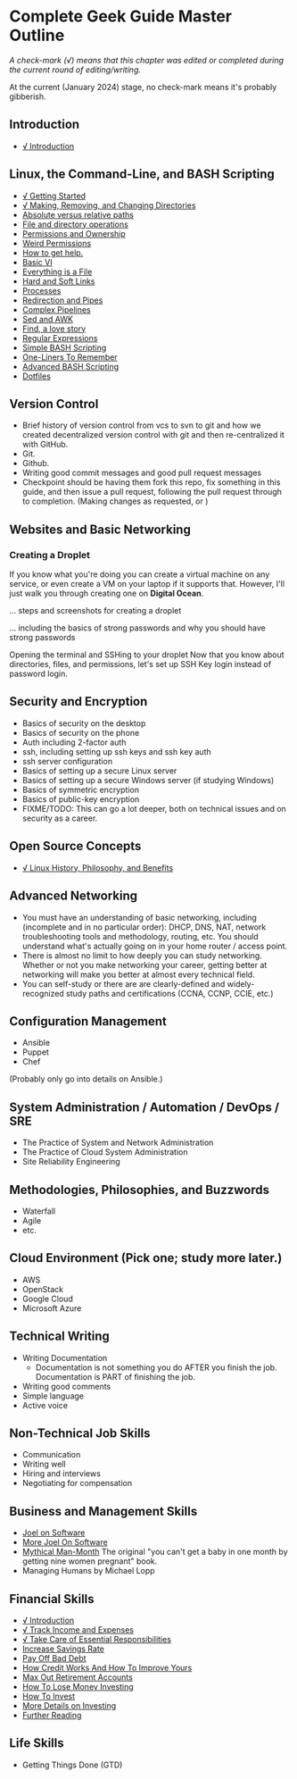 # Complete Geek Guide Master Outline

*A check-mark (√) means that this chapter was edited or completed during the current round of editing/writing.*

At the current (January 2024) stage, no check-mark means it's probably gibberish.

## Introduction

* [√ Introduction](../README.md)

## Linux, the Command-Line, and BASH Scripting

* [√ Getting Started](./linux-basics/getting-started.md)
* [√ Making, Removing, and Changing Directories](./linux-basics/directories.md)
* [Absolute versus relative paths](./linux-basics/absolute-vs-relative-paths.md)
* [File and directory operations](./linux-basics/file-and-directory-operations.md)
* [Permissions and Ownership](./linux-basics/permissions-and-ownership.md)
* [Weird Permissions](./linux-basics/weird-permissions.md)
* [How to get help.](./linux-basics/getting-help.md)
* [Basic VI](./linux-basics/basic-vim.md)
* [Everything is a File](./linux-basics/everything-is-a-file.md)
* [Hard and Soft Links](./linux-basics/hard-and-soft-links.md)
* [Processes](./linux-basics/processes.md)
* [Redirection and Pipes](./linux-basics/redirection-and-pipes.md)
* [Complex Pipelines](./linux-basics/complex-pipelines.md)
* [Sed and AWK](./linux-basics/sed-and-awk.md)
* [Find, a love story](./linux-basics/find-a-love-story.md)
* [Regular Expressions](./linux-basics/regular-expressions.md)
* [Simple BASH Scripting](./linux-basics/simple-bash-scripting.md)
* [One-Liners To Remember](./linux-basics/one-liners-to-rememeber.md)
* [Advanced BASH Scripting](./linux-basics/advanced-bash-scripting.md)
* [Dotfiles](./linux-basics/dotfiles.md)

## Version Control

* Brief history of version control from vcs to svn to git and how we created decentralized version control with git and then re-centralized it with GitHub.
* Git.
* Github.
* Writing good commit messages and good pull request messages
* Checkpoint should be having them fork this repo, fix something in this guide, and then issue a pull request, following the pull request through to completion. (Making changes as requested, or )

## Websites and Basic Networking

### Creating a Droplet

If you know what you're doing you can create a virtual machine on any service, or even create a VM on your laptop if it supports that. However, I'll just walk you through creating one on **Digital Ocean**.

... steps and screenshots for creating a droplet

... including the basics of strong passwords and why you should have strong passwords

Opening the terminal and SSHing to your droplet
Now that you know about directories, files, and permissions, let's set up SSH Key login instead of password login.

## Security and Encryption

* Basics of security on the desktop
* Basics of security on the phone
* Auth including 2-factor auth
* ssh, including setting up ssh keys and ssh key auth
* ssh server configuration
* Basics of setting up a secure Linux server
* Basics of setting up a secure Windows server (if studying Windows)
* Basics of symmetric encryption
* Basics of public-key encryption
* FIXME/TODO: This can go a lot deeper, both on technical issues and on security as a career.

## Open Source Concepts

* [√ Linux History, Philosophy, and Benefits](./linux-basics/operating-systems-and-history.md)

## Advanced Networking

* You must have an understanding of basic networking, including (incomplete and in no particular order): DHCP, DNS, NAT, network troubleshooting tools and methodology, routing, etc. You should understand what's actually going on in your home router / access point.
* There is almost no limit to how deeply you can study networking. Whether or not you make networking your career, getting better at networking will make you better at almost every technical field.
* You can self-study or there are are clearly-defined and widely-recognized study paths and certifications (CCNA, CCNP, CCIE, etc.)

## Configuration Management

* Ansible
* Puppet
* Chef

(Probably only go into details on Ansible.)

## System Administration / Automation / DevOps / SRE

* The Practice of System and Network Administration
* The Practice of Cloud System Administration
* Site Reliability Engineering

## Methodologies, Philosophies, and Buzzwords

* Waterfall
* Agile
* etc.

## Cloud Environment (Pick one; study more later.)

* AWS
* OpenStack
* Google Cloud
* Microsoft Azure

## Technical Writing

* Writing Documentation
    * Documentation is not something you do AFTER you finish the job. Documentation is PART of finishing the job.
* Writing good comments
* Simple language
* Active voice

## Non-Technical Job Skills

* Communication
* Writing well
* Hiring and interviews
* Negotiating for compensation

## Business and Management Skills

* [Joel on Software](https://www.amazon.com/Joel-Software-Occasionally-Developers-Designers/dp/1590593898)
* [More Joel On Software](https://www.amazon.com/More-Joel-Software-Occasionally-Developers/dp/1430209879)
* [Mythical Man-Month](https://www.amazon.com/Mythical-Man-Month-Software-Engineering-Anniversary/dp/0201835959/ref=sr_1_1?crid=62GZK0EBAMWG) The original "you can't get a baby in one month by getting nine women pregnant" book.
* Managing Humans by Michael Lopp

## Financial Skills

* [√ Introduction](./financial-skills/introduction.md)
* [√ Track Income and Expenses](./financial-skills/track-income-and-expenses.md)
* [√ Take Care of Essential Responsibilities](./financial-skills/essential-responsibilities.md)
* [Increase Savings Rate](./financial-skills/increase-savings-rate.md)
* [Pay Off Bad Debt](./financial-skills/pay-off-bad-debt.md)
* [How Credit Works And How To Improve Yours](./financial-skills/how-credit-works.md)
* [Max Out Retirement Accounts](./financial-skills/max-out-retirement-accounts.md)
* [How To Lose Money Investing](./financial-skills/how-to-lose-money-investing.md)
* [How To Invest](./financial-skills/how-to-invest.md)
* [More Details on Investing](./financial-skills/investing-more-details.md)
* [Further Reading](./financial-skills/further-reading.md)

## Life Skills

* Getting Things Done (GTD)
